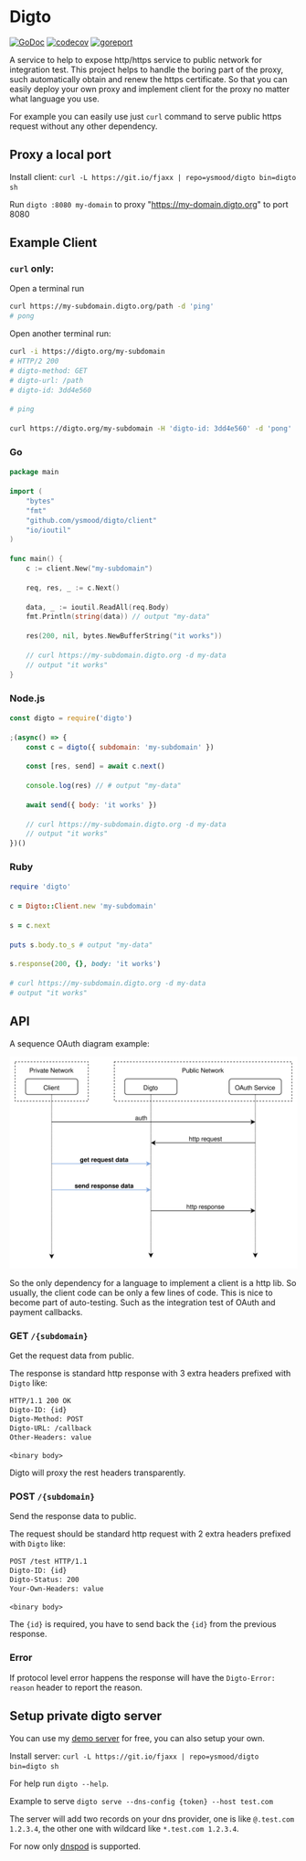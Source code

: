 # Digto

[![GoDoc](https://godoc.org/github.com/ysmood/digto?status.svg)](https://godoc.org/github.com/ysmood/digto)
[![codecov](https://codecov.io/gh/ysmood/digto/branch/master/graph/badge.svg)](https://codecov.io/gh/ysmood/digto)
[![goreport](https://goreportcard.com/badge/github.com/ysmood/digto)](https://goreportcard.com/report/github.com/ysmood/digto)

A service to help to expose http/https service to public network for integration test.
This project helps to handle the boring part of the proxy, such automatically obtain and renew the https certificate.
So that you can easily deploy your own proxy and implement client for the proxy no matter what language you use.

For example you can easily use just `curl` command to serve public https request without any other dependency.

## Proxy a local port

Install client: `curl -L https://git.io/fjaxx | repo=ysmood/digto bin=digto sh`

Run `digto :8080 my-domain` to proxy "https://my-domain.digto.org" to port 8080

## Example Client

### `curl` only:

Open a terminal run

```bash
curl https://my-subdomain.digto.org/path -d 'ping'
# pong
```

Open another terminal run:

```bash
curl -i https://digto.org/my-subdomain
# HTTP/2 200
# digto-method: GET
# digto-url: /path
# digto-id: 3dd4e560

# ping

curl https://digto.org/my-subdomain -H 'digto-id: 3dd4e560' -d 'pong'
```

### Go

```go
package main

import (
    "bytes"
    "fmt"
    "github.com/ysmood/digto/client"
    "io/ioutil"
)

func main() {
    c := client.New("my-subdomain")

    req, res, _ := c.Next()

    data, _ := ioutil.ReadAll(req.Body)
    fmt.Println(string(data)) // output "my-data"

    res(200, nil, bytes.NewBufferString("it works"))

    // curl https://my-subdomain.digto.org -d my-data
    // output "it works"
}
```

### Node.js

```js
const digto = require('digto')

;(async() => {
    const c = digto({ subdomain: 'my-subdomain' })

    const [res, send] = await c.next()

    console.log(res) // # output "my-data"

    await send({ body: 'it works' })

    // curl https://my-subdomain.digto.org -d my-data
    // output "it works"
})()
```

### Ruby

```ruby
require 'digto'

c = Digto::Client.new 'my-subdomain'

s = c.next

puts s.body.to_s # output "my-data"

s.response(200, {}, body: 'it works')

# curl https://my-subdomain.digto.org -d my-data
# output "it works"
```

## API

A sequence OAuth diagram example:

![diagram](doc/digto_sequence_diagram.svg)

So the only dependency for a language to implement a client is a http lib.
So usually, the client code can be only a few lines of code. This is nice to become part of auto-testing.
Such as the integration test of OAuth and payment callbacks.

### GET `/{subdomain}`

Get the request data from public.

The response is standard http response with 3 extra headers prefixed with `Digto` like:

```text
HTTP/1.1 200 OK
Digto-ID: {id}
Digto-Method: POST
Digto-URL: /callback
Other-Headers: value

<binary body>
```

Digto will proxy the rest headers transparently.

### POST `/{subdomain}`

Send the response data to public.

The request should be standard http request with 2 extra headers prefixed with `Digto` like:

```text
POST /test HTTP/1.1
Digto-ID: {id}
Digto-Status: 200
Your-Own-Headers: value

<binary body>
```

The `{id}` is required, you have to send back the `{id}` from the previous response.

### Error

If protocol level error happens the response will have the `Digto-Error: reason` header to report the reason.

## Setup private digto server

You can use my [demo server](https://digto.org) for free, you can also setup your own.

Install server: `curl -L https://git.io/fjaxx | repo=ysmood/digto bin=digto sh`

For help run `digto --help`.

Example to serve `digto serve --dns-config {token} --host test.com`

The server will add two records on your dns provider, one is like `@.test.com 1.2.3.4`,
the other one with wildcard like `*.test.com 1.2.3.4`.

For now only [dnspod](https://www.dnspod.com/?lang=en) is supported.
